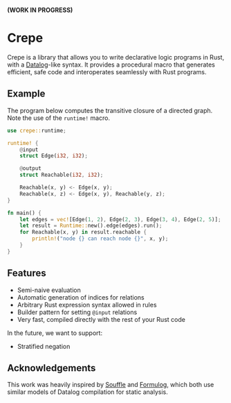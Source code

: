 **(WORK IN PROGRESS)**

# Crepe

Crepe is a library that allows you to write declarative logic programs in
Rust, with a [Datalog](https://en.wikipedia.org/wiki/Datalog)-like syntax.
It provides a procedural macro that generates efficient, safe code and
interoperates seamlessly with Rust programs.

## Example

The program below computes the transitive closure of a directed graph. Note
the use of the `runtime!` macro.

```rust
use crepe::runtime;

runtime! {
    @input
    struct Edge(i32, i32);

    @output
    struct Reachable(i32, i32);

    Reachable(x, y) <- Edge(x, y);
    Reachable(x, z) <- Edge(x, y), Reachable(y, z);
}

fn main() {
    let edges = vec![Edge(1, 2), Edge(2, 3), Edge(3, 4), Edge(2, 5)];
    let result = Runtime::new().edge(edges).run();
    for Reachable(x, y) in result.reachable {
        println!("node {} can reach node {}", x, y);
    }
}
```

## Features

- Semi-naive evaluation
- Automatic generation of indices for relations
- Arbitrary Rust expression syntax allowed in rules
- Builder pattern for setting `@input` relations
- Very fast, compiled directly with the rest of your Rust code

In the future, we want to support:

- Stratified negation

## Acknowledgements

This work was heavily inspired by [Souffle](https://souffle-lang.github.io/)
and [Formulog](https://github.com/HarvardPL/formulog), which both use similar
models of Datalog compilation for static analysis.
